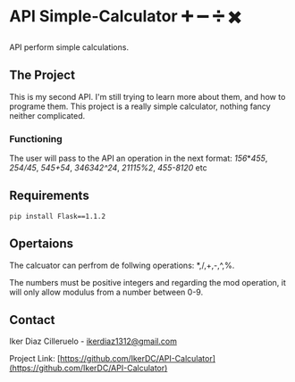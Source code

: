 # API Simple-Calculator :heavy_plus_sign: :heavy_minus_sign: :heavy_division_sign: :heavy_multiplication_x:
API perform simple calculations.


## The Project
This is my second API. I'm still trying to learn more about them, and how to programe them. This project is a really simple calculator, nothing fancy neither complicated.

### Functioning
The user will pass to the API an operation in the next format: *156***455*, *254/45*, *545+54*, *346342^24*, *21115%2*, *455-8120* etc

## Requirements
```
pip install Flask==1.1.2
```

## Opertaions
The calcuator can perfrom de follwing operations: *,/,+,-,^,%.

The numbers must be positive integers and regarding the mod operation, it will only allow modulus from a number between 0-9. 

## Contact

Iker Diaz Cilleruelo - ikerdiaz1312@gmail.com

Project Link: [https://github.com/IkerDC/API-Calculator](https://github.com/IkerDC/API-Calculator)

